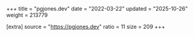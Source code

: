 +++
title = "pgjones.dev"
date = "2022-03-22"
updated = "2025-10-26"
weight = 213779

[extra]
source = "https://pgjones.dev"
ratio = 11
size = 209
+++
